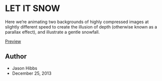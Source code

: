 # LET IT SNOW
Here we’re animating two backgrounds of highly compressed images at slightly different speed to create the illusion of depth (otherwise known as a parallax effect), and illustrate a gentle snowfall.

[Preview](https://uvindubro.me/css-snow-effects/8)

## Author
- Jason Hibbs
- December 25, 2013

